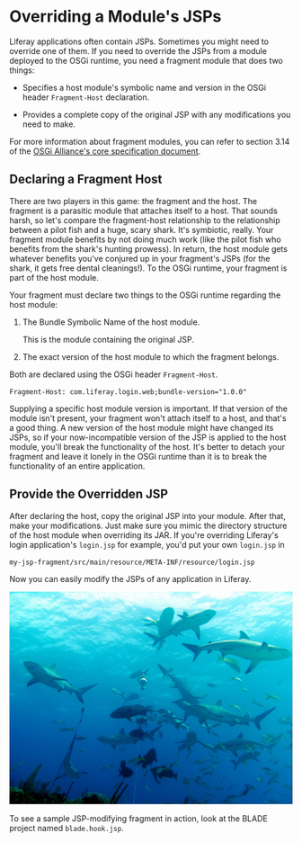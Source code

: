 # Overriding a Module's JSPs [](id=overriding-a-modules-jsps)

Liferay applications often contain JSPs. Sometimes you might need to override
one of them. If you need to override the JSPs from a module deployed to the OSGi
runtime, you need a fragment module that does two things:

-  Specifies a host module's symbolic name and version in the OSGi header `Fragment-Host` declaration.

-  Provides a complete copy of the original JSP with any modifications you need
   to make.

For more information about fragment modules, you can refer to section 3.14 of the [OSGi Alliance's core specification document](https://www.osgi.org/developer/downloads/release-6/).

## Declaring a Fragment Host [](id=declaring-a-fragment-host)

There are two players in this game: the fragment and the host. The fragment is
a parasitic module that attaches itself to a host. That sounds harsh, so let's
compare the fragment-host relationship to the relationship between a pilot fish
and a huge, scary shark. It's symbiotic, really. Your fragment module benefits
by not doing much work (like the pilot fish who benefits from the shark's
hunting prowess). In return, the host module gets whatever benefits you've
conjured up in your fragment's JSPs (for the shark, it gets free dental
cleanings!). To the OSGi runtime, your fragment is part of the host module.

Your fragment must declare two things to the OSGi runtime regarding the host
module:

1. The Bundle Symbolic Name of the host module.

    This is the module containing the original JSP.

2. The exact version of the host module to which the fragment belongs.

Both are declared using the OSGi header `Fragment-Host`.

    Fragment-Host: com.liferay.login.web;bundle-version="1.0.0"

Supplying a specific host module version is important. If that version of the
module isn't present, your fragment won't attach itself to a host, and that's a
good thing. A new version of the host module might have changed its JSPs, so if
your now-incompatible version of the JSP is applied to the host module, you'll
break the functionality of the host. It's better to detach your fragment
and leave it lonely in the OSGi runtime than it is to break the functionality of
an entire application.

## Provide the Overridden JSP [](id=provide-the-overridden-jsp)

After declaring the host, copy the original JSP into your module. After that,
make your modifications. Just make sure you mimic the directory structure of the
host module when overriding its JAR. If you're overriding Liferay's login
application's `login.jsp` for example, you'd put your own `login.jsp` in 

    my-jsp-fragment/src/main/resource/META-INF/resource/login.jsp

Now you can easily modify the JSPs of any application in Liferay.

![Figure 1: Liferay's applications are swimming in the OSGi runtime, waiting for your fragment modules to clean their teeth, so to speak.](../../images/sharks.jpg)
<!--https://commons.wikimedia.org/wiki/File:Carcharhinus_perezi_bahamas_feeding.jpg-->

To see a sample JSP-modifying fragment in action, look at the BLADE project
named `blade.hook.jsp`.

